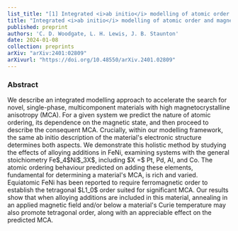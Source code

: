 ```yaml
---
list_title: "[1] Integrated <i>ab initio</i> modelling of atomic order and magnetic anisotropy for rare-earth-free magnet design: effects of alloying additions in $L1_0$ FeNi"
title: "Integrated <i>ab initio</i> modelling of atomic order and magnetic anisotropy for rare-earth-free magnet design: effects of alloying additions in $L1_0$ FeNi"
published: preprint
authors: 'C. D. Woodgate, L. H. Lewis, J. B. Staunton'
date: 2024-01-08
collection: preprints
arXiv: "arXiv:2401:02809"
arXivurl: "https://doi.org/10.48550/arXiv.2401.02809"
---
```


<h3>Abstract</h3>
We describe an integrated modelling approach to accelerate the search for novel, single-phase, multicomponent materials with high magnetocrystalline anisotropy (MCA). For a given system we predict the nature of atomic ordering, its dependence on the magnetic state, and then proceed to describe the consequent MCA. Crucially, within our modelling framework, the same ab initio description of the material's electronic structure determines both aspects. We demonstrate this holistic method by studying the effects of alloying additions in FeNi, examining systems with the general stoichiometry Fe$_4$Ni$_3X$, including $X =$ Pt, Pd, Al, and Co. The atomic ordering behaviour predicted on adding these elements, fundamental for determining a material's MCA, is rich and varied. Equiatomic FeNi has been reported to require ferromagnetic order to establish the tetragonal $L1_0$ order suited for significant MCA. Our results show that when alloying additions are included in this material, annealing in an applied magnetic field and/or below a material's Curie temperature may also promote tetragonal order, along with an appreciable effect on the predicted MCA.
